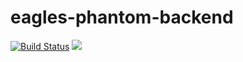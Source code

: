 # eagles-phantom-backend
[![Build Status](https://travis-ci.com/atlp-rwanda/eagles-phantom-backend.svg?branch=ch-set-testing-1oYL5X1g)](https://travis-ci.com/atlp-rwanda/eagles-phantom-backend)
<a href="https://codeclimate.com/github/atlp-rwanda/eagles-phantom-backend/maintainability"><img src="https://api.codeclimate.com/v1/badges/3e75b6bbdd43289b59ec/maintainability" /></a>
